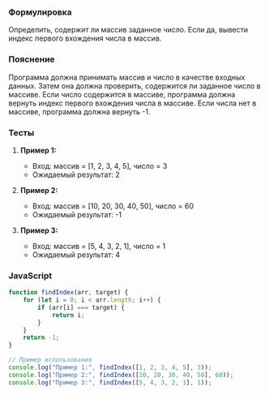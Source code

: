 
### Формулировка
Определить, содержит ли массив заданное число. Если да, вывести индекс первого вхождения числа в массив.

### Пояснение
Программа должна принимать массив и число в качестве входных данных. Затем она должна проверить, содержится ли заданное число в массиве. Если число содержится в массиве, программа должна вернуть индекс первого вхождения числа в массиве. Если числа нет в массиве, программа должна вернуть -1.

### Тесты

1. **Пример 1:**
   - Вход: массив = [1, 2, 3, 4, 5], число = 3
   - Ожидаемый результат: 2

2. **Пример 2:**
   - Вход: массив = [10, 20, 30, 40, 50], число = 60
   - Ожидаемый результат: -1

3. **Пример 3:**
   - Вход: массив = [5, 4, 3, 2, 1], число = 1
   - Ожидаемый результат: 4

### JavaScript
```javascript
function findIndex(arr, target) {
    for (let i = 0; i < arr.length; i++) {
        if (arr[i] === target) {
            return i;
        }
    }
    return -1;
}

// Пример использования
console.log("Пример 1:", findIndex([1, 2, 3, 4, 5], 3));
console.log("Пример 2:", findIndex([10, 20, 30, 40, 50], 60));
console.log("Пример 3:", findIndex([5, 4, 3, 2, 1], 1));
```

